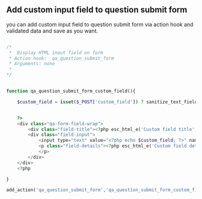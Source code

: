 ## Add custom input field to question submit form

you can add custom input field to question submit form via action hook and validated data and save as you want.

```php

/*
 *  Display HTML inout field on form
 * Action hook:  qa_question_submit_form
 * Arguments: none
 *
*/


function qa_question_submit_form_custom_field(){

    $custom_field = isset($_POST['custom_field']) ? sanitize_text_field($_POST['custom_field']) : "";


    ?>
    <div class="qa-form-field-wrap">
        <div class="field-title"><?php esc_html_e('Custom field title','question-answer'); ?></div>
        <div class="field-input">
            <input type="text" value="<?php echo $custom_field; ?>" name="custom_field">
            <p class="field-details"><?php esc_html_e('Custom field details','question-answer'); ?>
            </p>
        </div>
    </div>
    <?php

}

add_action('qa_question_submit_form','qa_question_submit_form_custom_field', 60);

```
